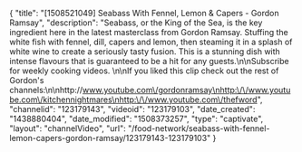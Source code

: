 {
    "title": "[1508521049] Seabass With Fennel, Lemon & Capers - Gordon Ramsay",
    "description": "Seabass, or the King of the Sea, is the key ingredient here in the latest masterclass from Gordon Ramsay. Stuffing the white fish with fennel, dill, capers and lemon, then steaming it in a splash of white wine to create a seriously tasty fusion. This is a stunning dish with intense flavours that is guaranteed to be a hit for any guests.\n\nSubscribe for weekly cooking videos. \n\nIf you liked this clip check out the rest of Gordon's channels:\n\nhttp:\/\/www.youtube.com\/gordonramsay\nhttp:\/\/www.youtube.com\/kitchennightmares\nhttp:\/\/www.youtube.com\/thefword",
    "channelid": "123179143",
    "videoid": "123179103",
    "date_created": "1438880404",
    "date_modified": "1508373257",
    "type": "captivate",
    "layout": "channelVideo",
    "url": "\/food-network\/seabass-with-fennel-lemon-capers-gordon-ramsay\/123179143-123179103"
}